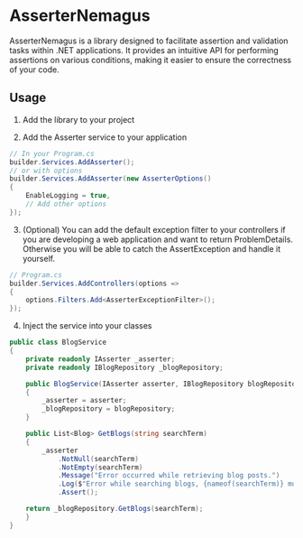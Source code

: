 # AsserterNemagus

AsserterNemagus is a library designed to facilitate assertion and validation tasks within .NET applications. It provides an intuitive API for performing assertions on various conditions, making it easier to ensure the correctness of your code.

## Usage
1. Add the library to your project

2. Add the Asserter service to your application
```csharp
// In your Program.cs
builder.Services.AddAsserter();
// or with options
builder.Services.AddAsserter(new AsserterOptions()
{
    EnableLogging = true,
    // Add other options
});
```	 

3. (Optional) You can add the default exception filter to your controllers if you are developing a web application and want to return ProblemDetails. Otherwise you will be able to catch the AssertException and handle it yourself.
```csharp
// Program.cs
builder.Services.AddControllers(options =>
{
    options.Filters.Add<AsserterExceptionFilter>();
});
```	 

4. Inject the service into your classes
```csharp
public class BlogService
{
    private readonly IAsserter _asserter;
    private readonly IBlogRepository _blogRepository;

    public BlogService(IAsserter asserter, IBlogRepository blogRepository)
    {
        _asserter = asserter;
        _blogRepository = blogRepository;
    }

    public List<Blog> GetBlogs(string searchTerm)
    {
        _asserter
            .NotNull(searchTerm)
            .NotEmpty(searchTerm)
            .Message("Error occurred while retrieving blog posts.")
            .Log($"Error while searching blogs, {nameof(searchTerm)} must be not null or empty.")
            .Assert();

	return _blogRepository.GetBlogs(searchTerm);
    }
}
```	 